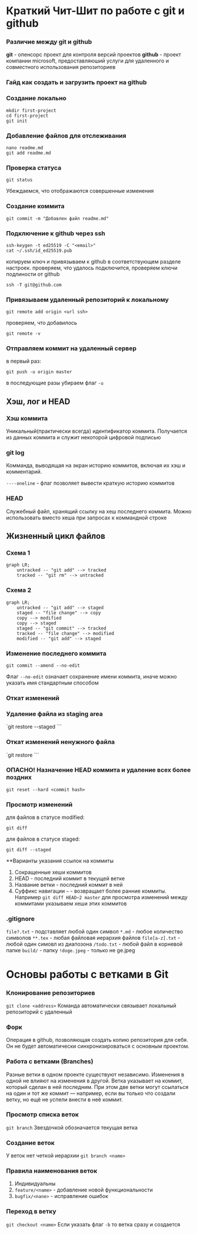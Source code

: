 # Краткий Чит-Шит по работе с git и github

### Различие между git и github
**git** - опенсорс проект для контроля версий проектов
**github** - проект компании microsoft, предоставляюший услуги для удаленного и совместного использования репозиториев

### Гайд как создать и загрузить проект на github

### Создание локально
```
mkdir first-project
cd first-project
git init
```

### Добавление файлов для отслеживания
```
nano readme.md
git add readme.md
```

### Проверка статуса
```
git status
```
Убеждаемся, что отображаются совершенные изменения

### Создание коммита
```
git commit -m "Добавлен файл readme.md"
```

### Подключение к github через ssh
```
ssh-keygen -t ed25519 -C "<email>"
cat ~/.ssh/id_ed25519.pub
```
копируем ключ и привязываем к github в соответствующем разделе настроек. проверяем, что удалось подключится, проверяем ключи подлиности от github

```
ssh -T git@github.com
```

### Привязываем удаленный репозиторий к локальному
```
git remote add origin <url ssh>
```
проверяем, что добавилось
```
git remote -v
```

### Отправляем коммит на удаленный сервер
в первый раз:
```
git push -u origin master
```
в последующие разы убираем флаг `-u`

## Хэш, лог и HEAD
### Хэш коммита
Уникальный(практически всегда) идентификатор коммита. Получается из данных коммита и служит некоторой цифровой подписью

### git log
Комманда, выводящая на экран историю коммитов, включая их хэш и комментарий.

`----oneline` - флаг позволяет вывести краткую историю коммитов

### HEAD
Служебный файл, хранящий ссылку на хеш последнего коммита. Можно использовать вместо хеша при запросах к коммандной строке

## Жизненный цикл файлов
### Схема 1
```mermaid
graph LR;
	untracked -- "git add" --> tracked
	tracked -- "git rm" --> untracked
```
### Схема 2
```mermaid
graph LR;
	untracked -- "git add" --> staged
	staged -- "file change" --> copy
	copy --> modified
	copy --> staged
	staged -- "git commit" --> tracked
	tracked -- "file change" --> modified
	modified -- "git add" --> staged
```

### Изменение последнего коммита
```
git commit --amend --no-edit
```
Флаг `--no-edit` означает сохранение имени коммита, иначе можно указать имя стандартным способом

### Откат изменений
### Удаление файла из staging area
`git restore --staged <file>```
### Откат изменений ненужного файла
`git restore <file>```
### ОПАСНО! Назначение HEAD коммита и удаление всех более поздних
`git reset --hard <commit hash>`

### Просмотр изменений
для файлов в статусе modified:
```
git diff
```
для файлов в статусе staged:
```
git diff --staged
```
**Варианты указания ссылок на коммиты
1. Сокращенные хеши коммитов
2. HEAD - последний коммит в текущей ветке
3. Название ветки - последний коммит в ней
4. Суффикс навигации `~` - возвращает более ранние коммиты. Например `git diff HEAD~2 master`
для просмотра изменений между коммитами указываем хеши этих коммитов


### .gitignore
`file?.txt` - подставляет любой один символ
`*.md` - любое количество символов
`**.tex` - любая файловая иерархия файлов
`file[a-z].txt` - любой один симовл из диапозона
`/todo.txt` - любой файл в корневой папке
`build/` - папку
`!doge.jpeg` - только не ge.jpeg

# Основы работы с ветками в Git
### Клонирование репозиториев
`git clone <address>`
Команда автоматически связывает локальный репозиторий с удаленный

### Форк
Операция в github, позволяющая создать копию репозитория для себя. Он не будет автоматически синхронизироваться с основным проектом.

### Работа с ветками (Branches)
Разные ветки в одном проекте существуют независимо. Изменения в одной не влияют на изменения в другой.
Ветка указывает на коммит, который сделан в ней последним. При этом две ветки могут ссылаться на один и тот же коммит — например, если вы только что создали ветку, но ещё не успели внести в неё коммит.


### Просмотр списка веток
`git branch`
Звездочкой обозначается текущая ветка

### Создание веток
У веток нет четкой иерархии
`git branch <name>`

### Правила наименования веток
1. Индивидуальны
2. `feature/<name>` - добавление новой функциональности
3. `bugfix/<nane>` - исправление ошибок 

### Переход в ветку
`git checkout <name>`
Если указать флаг `-b` то ветка сразу и создается
